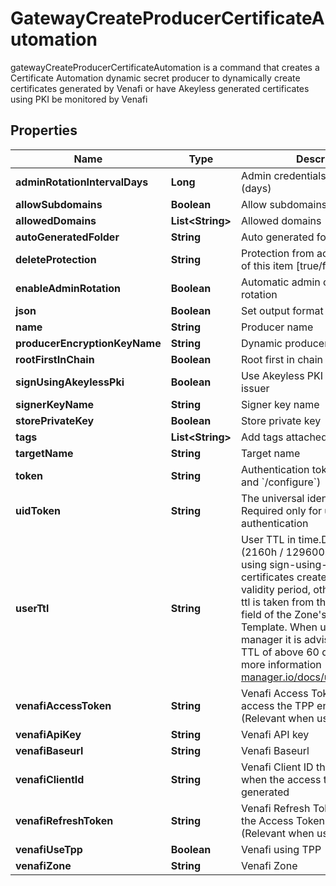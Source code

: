 

# GatewayCreateProducerCertificateAutomation

gatewayCreateProducerCertificateAutomation is a command that creates a Certificate Automation dynamic secret producer to dynamically create certificates generated by Venafi or have Akeyless generated certificates using PKI be monitored by Venafi

## Properties

Name | Type | Description | Notes
------------ | ------------- | ------------- | -------------
**adminRotationIntervalDays** | **Long** | Admin credentials rotation interval (days) |  [optional]
**allowSubdomains** | **Boolean** | Allow subdomains |  [optional]
**allowedDomains** | **List&lt;String&gt;** | Allowed domains |  [optional]
**autoGeneratedFolder** | **String** | Auto generated folder |  [optional]
**deleteProtection** | **String** | Protection from accidental deletion of this item [true/false] |  [optional]
**enableAdminRotation** | **Boolean** | Automatic admin credentials rotation |  [optional]
**json** | **Boolean** | Set output format to JSON |  [optional]
**name** | **String** | Producer name | 
**producerEncryptionKeyName** | **String** | Dynamic producer encryption key |  [optional]
**rootFirstInChain** | **Boolean** | Root first in chain |  [optional]
**signUsingAkeylessPki** | **Boolean** | Use Akeyless PKI issuer or Venafi issuer |  [optional]
**signerKeyName** | **String** | Signer key name |  [optional]
**storePrivateKey** | **Boolean** | Store private key |  [optional]
**tags** | **List&lt;String&gt;** | Add tags attached to this object |  [optional]
**targetName** | **String** | Target name |  [optional]
**token** | **String** | Authentication token (see &#x60;/auth&#x60; and &#x60;/configure&#x60;) |  [optional]
**uidToken** | **String** | The universal identity token, Required only for universal_identity authentication |  [optional]
**userTtl** | **String** | User TTL in time.Duration format (2160h / 129600m / etc...). When using sign-using-akeyless-pki certificates created will have this validity period, otherwise the user-ttl is taken from the Validity Period field of the Zone&#39;s&#39; Issuing Template. When using cert-manager it is advised to have a TTL of above 60 days (1440h). For more information - https://cert-manager.io/docs/usage/certificate/ |  [optional]
**venafiAccessToken** | **String** | Venafi Access Token to use to access the TPP environment (Relevant when using TPP) |  [optional]
**venafiApiKey** | **String** | Venafi API key |  [optional]
**venafiBaseurl** | **String** | Venafi Baseurl |  [optional]
**venafiClientId** | **String** | Venafi Client ID that was used when the access token was generated |  [optional]
**venafiRefreshToken** | **String** | Venafi Refresh Token to use when the Access Token is expired (Relevant when using TPP) |  [optional]
**venafiUseTpp** | **Boolean** | Venafi using TPP |  [optional]
**venafiZone** | **String** | Venafi Zone |  [optional]



